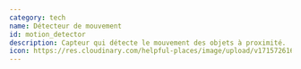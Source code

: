 ```yaml
---
category: tech
name: Détecteur de mouvement
id: motion_detector
description: Capteur qui détecte le mouvement des objets à proximité.
icon: https://res.cloudinary.com/helpful-places/image/upload/v1715726166/motion_detector_tb3wil.svg
---
```

